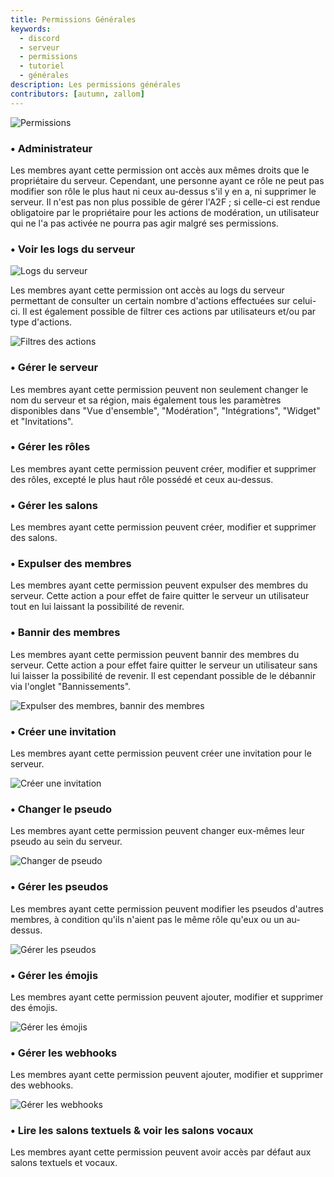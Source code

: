 ```yaml
---
title: Permissions Générales
keywords:
  - discord
  - serveur
  - permissions
  - tutoriel
  - générales
description: Les permissions générales
contributors: [autumn, zallom]
---
```


![Permissions](https://i.dfr.gg/YNX.png)

### • Administrateur
Les membres ayant cette permission ont accès aux mêmes droits que le propriétaire du serveur. Cependant, une personne ayant ce rôle ne peut pas modifier son rôle le plus haut ni ceux au-dessus s'il y en a, ni supprimer le serveur.
Il n'est pas non plus possible de gérer l'A2F ; si celle-ci est rendue obligatoire par le propriétaire pour les actions de modération, un utilisateur qui ne l'a pas activée ne pourra pas agir malgré ses permissions.

### • Voir les logs du serveur

![Logs du serveur](https://i.dfr.gg/fwp.png)

Les membres ayant cette permission ont accès au logs du serveur permettant de consulter un certain nombre d'actions effectuées sur celui-ci.
Il est également possible de filtrer ces actions par utilisateurs et/ou par type d'actions.

![Filtres des actions](https://i.dfr.gg/46i.png)

### • Gérer le serveur

Les membres ayant cette permission peuvent non seulement changer le nom du serveur et sa région, mais également tous les paramètres disponibles dans "Vue d'ensemble", "Modération", "Intégrations", "Widget" et "Invitations".

### • Gérer les rôles

Les membres ayant cette permission peuvent créer, modifier et supprimer des rôles, excepté le plus haut rôle possédé et ceux au-dessus.

### • Gérer les salons

Les membres ayant cette permission peuvent créer, modifier et supprimer des salons.

### • Expulser des membres

Les membres ayant cette permission peuvent expulser des membres du serveur. Cette action a pour effet de faire quitter le serveur un utilisateur tout en lui laissant la possibilité de revenir.

### • Bannir des membres

Les membres ayant cette permission peuvent bannir des membres du serveur. Cette action a pour effet faire quitter le serveur un utilisateur sans lui laisser la possibilité de revenir.
Il est cependant possible de le débannir via l'onglet "Bannissements".

![Expulser des membres, bannir des membres](https://i.dfr.gg/Jl4.png)

### • Créer une invitation

Les membres ayant cette permission peuvent créer une invitation pour le serveur.

![Créer une invitation](https://i.dfr.gg/0D8.png)

### • Changer le pseudo

Les membres ayant cette permission peuvent changer eux-mêmes leur pseudo au sein du serveur.

![Changer de pseudo](https://i.dfr.gg/k8b.png)

### • Gérer les pseudos

Les membres ayant cette permission peuvent modifier les pseudos d'autres membres, à condition qu'ils n'aient pas le même rôle qu'eux ou un au-dessus.

![Gérer les pseudos](https://i.dfr.gg/T06.png)

### • Gérer les émojis

Les membres ayant cette permission peuvent ajouter, modifier et supprimer des émojis.

![Gérer les émojis](https://i.dfr.gg/pAB.png)

### • Gérer les webhooks

Les membres ayant cette permission peuvent ajouter, modifier et supprimer des webhooks.

![Gérer les webhooks](https://i.dfr.gg/CWx.png)


### • Lire les salons textuels & voir les salons vocaux

Les membres ayant cette permission peuvent avoir accès par défaut aux salons textuels et vocaux.
